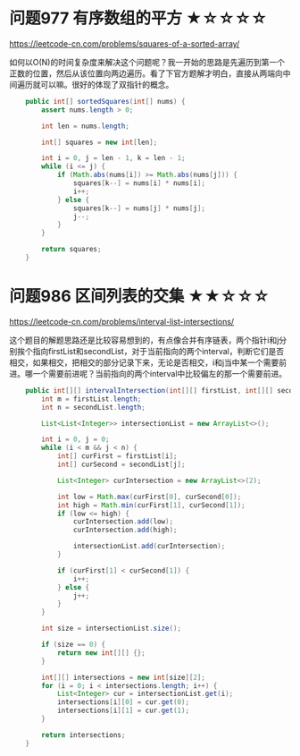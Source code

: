 # 问题977 有序数组的平方 ★☆☆☆☆
https://leetcode-cn.com/problems/squares-of-a-sorted-array/

如何以O(N)的时间复杂度来解决这个问题呢？我一开始的思路是先遍历到第一个正数的位置，然后从该位置向两边遍历。看了下官方题解才明白，直接从两端向中间遍历就可以嘛。很好的体现了双指针的概念。

```java
	public int[] sortedSquares(int[] nums) {
		assert nums.length > 0;

		int len = nums.length;

		int[] squares = new int[len];

		int i = 0, j = len - 1, k = len - 1;
		while (i <= j) {
			if (Math.abs(nums[i]) >= Math.abs(nums[j])) {
				squares[k--] = nums[i] * nums[i];
				i++;
			} else {
				squares[k--] = nums[j] * nums[j];
				j--;
			}
		}

		return squares;
	}
```

# 问题986 区间列表的交集 ★★☆☆☆
https://leetcode-cn.com/problems/interval-list-intersections/

这个题目的解题思路还是比较容易想到的，有点像合并有序链表，两个指针i和j分别挨个指向firstList和secondList，对于当前指向的两个interval，判断它们是否相交，如果相交，把相交的部分记录下来，无论是否相交，i和j当中某一个需要前进。哪一个需要前进呢？当前指向的两个interval中比较偏左的那一个需要前进。

```java
	public int[][] intervalIntersection(int[][] firstList, int[][] secondList) {
		int m = firstList.length;
		int n = secondList.length;

		List<List<Integer>> intersectionList = new ArrayList<>();

		int i = 0, j = 0;
		while (i < m && j < n) {
			int[] curFirst = firstList[i];
			int[] curSecond = secondList[j];

			List<Integer> curIntersection = new ArrayList<>(2);

			int low = Math.max(curFirst[0], curSecond[0]);
			int high = Math.min(curFirst[1], curSecond[1]);
			if (low <= high) {
				curIntersection.add(low);
				curIntersection.add(high);

				intersectionList.add(curIntersection);
			}

			if (curFirst[1] < curSecond[1]) {
				i++;
			} else {
				j++;
			}
		}

		int size = intersectionList.size();

		if (size == 0) {
			return new int[][] {};
		}

		int[][] intersections = new int[size][2];
		for (i = 0; i < intersections.length; i++) {
			List<Integer> cur = intersectionList.get(i);
			intersections[i][0] = cur.get(0);
			intersections[i][1] = cur.get(1);
		}

		return intersections;
	}
```